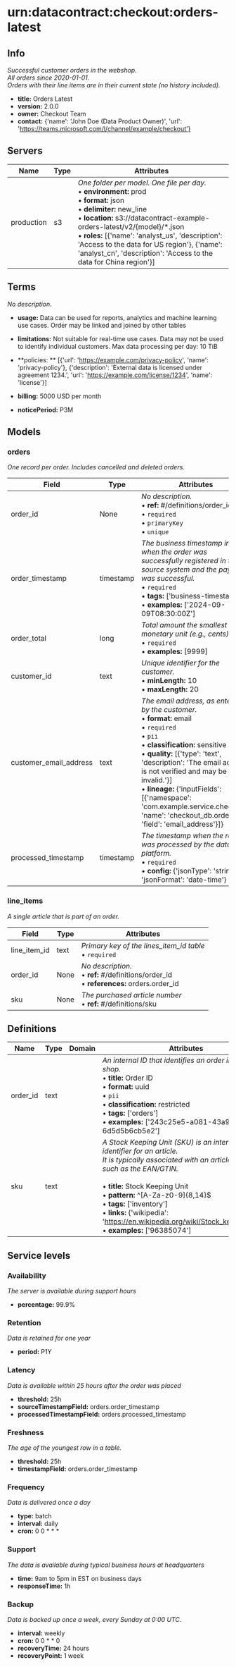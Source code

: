# urn:datacontract:checkout:orders-latest
## Info
*Successful customer orders in the webshop. <br>All orders since 2020-01-01. <br>Orders with their line items are in their current state (no history included).<br>*
- **title:** Orders Latest
- **version:** 2.0.0
- **owner:** Checkout Team
- **contact:** {'name': 'John Doe (Data Product Owner)', 'url': 'https://teams.microsoft.com/l/channel/example/checkout'}

## Servers
| Name | Type | Attributes |
| ---- | ---- | ---------- |
| production | s3 | *One folder per model. One file per day.*<br>• **environment:** prod<br>• **format:** json<br>• **delimiter:** new_line<br>• **location:** s3://datacontract-example-orders-latest/v2/{model}/*.json<br>• **roles:** [{'name': 'analyst_us', 'description': 'Access to the data for US region'}, {'name': 'analyst_cn', 'description': 'Access to the data for China region'}] |

## Terms
*No description.*
- **usage:** Data can be used for reports, analytics and machine learning use cases.
Order may be linked and joined by other tables

- **limitations:** Not suitable for real-time use cases.
Data may not be used to identify individual customers.
Max data processing per day: 10 TiB

- **policies:
  ** [{'url': 'https://example.com/privacy-policy', 'name': 'privacy-policy'}, {'description': 'External data is licensed under agreement 1234.', 'url': 'https://example.com/license/1234', 'name': 'license'}]
- **billing:** 5000 USD per month
- **noticePeriod:** P3M

## Models
### orders
*One record per order. Includes cancelled and deleted orders.*

| Field | Type | Attributes |
| ----- | ---- | ---------- |
|  order_id | None | *No description.*<br>• **ref:** #/definitions/order_id<br>• `required`<br>• `primaryKey`<br>• `unique` |
|  order_timestamp | timestamp | *The business timestamp in UTC when the order was successfully registered in the source system and the payment was successful.*<br>• `required`<br>• **tags:** ['business-timestamp']<br>• **examples:** ['2024-09-09T08:30:00Z'] |
|  order_total | long | *Total amount the smallest monetary unit (e.g., cents).*<br>• `required`<br>• **examples:** [9999] |
|  customer_id | text | *Unique identifier for the customer.*<br>• **minLength:** 10<br>• **maxLength:** 20 |
|  customer_email_address | text | *The email address, as entered by the customer.*<br>• **format:** email<br>• `required`<br>• `pii`<br>• **classification:** sensitive<br>• **quality:** [{'type': 'text', 'description': 'The email address is not verified and may be invalid.'}]<br>• **lineage:** {'inputFields': [{'namespace': 'com.example.service.checkout', 'name': 'checkout_db.orders', 'field': 'email_address'}]} |
|  processed_timestamp | timestamp | *The timestamp when the record was processed by the data platform.*<br>• `required`<br>• **config:** {'jsonType': 'string', 'jsonFormat': 'date-time'} |
### line_items
*A single article that is part of an order.*

| Field | Type | Attributes |
| ----- | ---- | ---------- |
|  line_item_id | text | *Primary key of the lines_item_id table*<br>• `required` |
|  order_id | None | *No description.*<br>• **ref:** #/definitions/order_id<br>• **references:** orders.order_id |
|  sku | None | *The purchased article number*<br>• **ref:** #/definitions/sku |

## Definitions
| Name | Type | Domain | Attributes |
| ---- | ---- | ------ | ---------- |
| order_id | text |  | *An internal ID that identifies an order in the online shop.*<br>• **title:** Order ID<br>• **format:** uuid<br>• `pii`<br>• **classification:** restricted<br>• **tags:** ['orders']<br>• **examples:** ['243c25e5-a081-43a9-aeab-6d5d5b6cb5e2'] |
| sku | text |  | *A Stock Keeping Unit (SKU) is an internal unique identifier for an article. <br>It is typically associated with an article's barcode, such as the EAN/GTIN.<br>*<br>• **title:** Stock Keeping Unit<br>• **pattern:** ^[A-Za-z0-9]{8,14}$<br>• **tags:** ['inventory']<br>• **links:** {'wikipedia': 'https://en.wikipedia.org/wiki/Stock_keeping_unit'}<br>• **examples:** ['96385074'] |

## Service levels
### Availability
*The server is available during support hours*
- **percentage:** 99.9%

### Retention
*Data is retained for one year*
- **period:** P1Y

### Latency
*Data is available within 25 hours after the order was placed*
- **threshold:** 25h
- **sourceTimestampField:** orders.order_timestamp
- **processedTimestampField:** orders.processed_timestamp

### Freshness
*The age of the youngest row in a table.*
- **threshold:** 25h
- **timestampField:** orders.order_timestamp

### Frequency
*Data is delivered once a day*
- **type:** batch
- **interval:** daily
- **cron:** 0 0 * * *

### Support
*The data is available during typical business hours at headquarters*
- **time:** 9am to 5pm in EST on business days
- **responseTime:** 1h

### Backup
*Data is backed up once a week, every Sunday at 0:00 UTC.*
- **interval:** weekly
- **cron:** 0 0 * * 0
- **recoveryTime:** 24 hours
- **recoveryPoint:** 1 week
